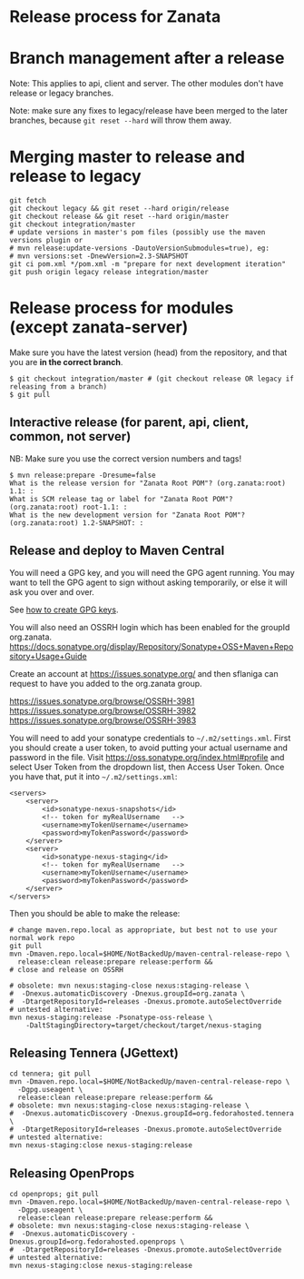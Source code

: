 # Release process for Zanata

# Branch management after a release

Note: This applies to api, client and server.  The other modules don't have release or legacy branches.

Note: make sure any fixes to legacy/release have been merged to the later branches, because `git reset --hard` will throw them away.

# Merging master to release and release to legacy
    git fetch
    git checkout legacy && git reset --hard origin/release
    git checkout release && git reset --hard origin/master
    git checkout integration/master
    # update versions in master's pom files (possibly use the maven versions plugin or
    # mvn release:update-versions -DautoVersionSubmodules=true), eg:
    # mvn versions:set -DnewVersion=2.3-SNAPSHOT
    git ci pom.xml */pom.xml -m "prepare for next development iteration"
    git push origin legacy release integration/master

# Release process for modules (except zanata-server)

Make sure you have the latest version (head) from the repository, and that you are **in the correct branch**.  

    $ git checkout integration/master # (git checkout release OR legacy if releasing from a branch)
    $ git pull

## Interactive release (for parent, api, client, common, not server)

NB: Make sure you use the correct version numbers and tags!

    $ mvn release:prepare -Dresume=false
    What is the release version for "Zanata Root POM"? (org.zanata:root) 1.1: : 
    What is SCM release tag or label for "Zanata Root POM"? (org.zanata:root) root-1.1: : 
    What is the new development version for "Zanata Root POM"? (org.zanata:root) 1.2-SNAPSHOT: : 


## Release and deploy to Maven Central ##

You will need a GPG key, and you will need the GPG agent running.  You may want to tell the GPG agent to sign without asking temporarily, or else it will ask you over and over.  

See [how to create GPG keys](http://fedoraproject.org/wiki/Creating_GPG_Keys).

You will also need an OSSRH login which has been enabled for the groupId org.zanata.   https://docs.sonatype.org/display/Repository/Sonatype+OSS+Maven+Repository+Usage+Guide

Create an account at https://issues.sonatype.org/ and then sflaniga can request to have you added to the org.zanata group.

https://issues.sonatype.org/browse/OSSRH-3981
https://issues.sonatype.org/browse/OSSRH-3982
https://issues.sonatype.org/browse/OSSRH-3983


You will need to add your sonatype credentials to `~/.m2/settings.xml`.  First you should create a user token, to avoid putting your actual username and password in the file.  Visit https://oss.sonatype.org/index.html#profile and select User Token from the dropdown list, then Access User Token.  Once you have that, put it into `~/.m2/settings.xml`:

	<servers>
		<server>
			<id>sonatype-nexus-snapshots</id>
			<!-- token for myRealUsername	-->
			<username>myTokenUsername</username>
			<password>myTokenPassword</password>
		</server>
		<server>
			<id>sonatype-nexus-staging</id>
			<!-- token for myRealUsername	-->
			<username>myTokenUsername</username>
			<password>myTokenPassword</password>
		</server>
	</servers>

Then you should be able to make the release:

    # change maven.repo.local as appropriate, but best not to use your normal work repo 
    git pull
    mvn -Dmaven.repo.local=$HOME/NotBackedUp/maven-central-release-repo \
      release:clean release:prepare release:perform &&
    # close and release on OSSRH

    # obsolete: mvn nexus:staging-close nexus:staging-release \
    #  -Dnexus.automaticDiscovery -Dnexus.groupId=org.zanata \
    #  -DtargetRepositoryId=releases -Dnexus.promote.autoSelectOverride
    # untested alternative:
    mvn nexus-staging:release -Psonatype-oss-release \
        -DaltStagingDirectory=target/checkout/target/nexus-staging

## Releasing Tennera (JGettext) ##
    cd tennera; git pull
    mvn -Dmaven.repo.local=$HOME/NotBackedUp/maven-central-release-repo \
      -Dgpg.useagent \
      release:clean release:prepare release:perform &&
    # obsolete: mvn nexus:staging-close nexus:staging-release \
    #  -Dnexus.automaticDiscovery -Dnexus.groupId=org.fedorahosted.tennera \
    #  -DtargetRepositoryId=releases -Dnexus.promote.autoSelectOverride
    # untested alternative:
    mvn nexus-staging:close nexus-staging:release

## Releasing OpenProps ##
    cd openprops; git pull
    mvn -Dmaven.repo.local=$HOME/NotBackedUp/maven-central-release-repo \
      -Dgpg.useagent \
      release:clean release:prepare release:perform &&
    # obsolete: mvn nexus:staging-close nexus:staging-release \
    #  -Dnexus.automaticDiscovery -Dnexus.groupId=org.fedorahosted.openprops \
    #  -DtargetRepositoryId=releases -Dnexus.promote.autoSelectOverride
    # untested alternative:
    mvn nexus-staging:close nexus-staging:release